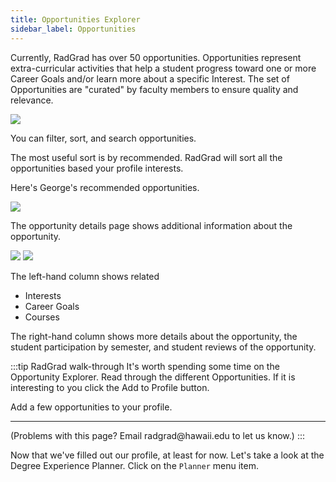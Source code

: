 ```yaml
---
title: Opportunities Explorer
sidebar_label: Opportunities
---
```

Currently, RadGrad has over 50 opportunities. Opportunities represent extra-curricular activities that help a student progress toward one or more Career Goals and/or learn more about a specific Interest. The set of Opportunities are "curated" by faculty members to ensure quality and relevance.

![](/img/user-guide/f21/opportunities-explorer.png)

You can filter, sort, and search opportunities.

The most useful sort is by recommended. RadGrad will sort all the opportunities based your profile interests.

Here's George's recommended opportunities.

![](/img/user-guide/f21/recommended-opportunities.png)

The opportunity details page shows additional information about the opportunity.

![](/img/user-guide/f21/opportunity-details-page.png)
![](/img/user-guide/f21/opportunity-details-page2.png)

The left-hand column shows related

* Interests
* Career Goals
* Courses

The right-hand column shows more details about the opportunity, the student participation by semester, and student reviews of the opportunity.

:::tip RadGrad walk-through
It's worth spending some time on the Opportunity Explorer. Read through the different Opportunities. If it is interesting to you click the Add to Profile button.

Add a few opportunities to your profile.
<hr/>
(Problems with this page? Email radgrad@hawaii.edu to let us know.)
:::

Now that we've filled out our profile, at least for now. Let's take a look at the Degree Experience Planner. Click on the `Planner` menu item.

